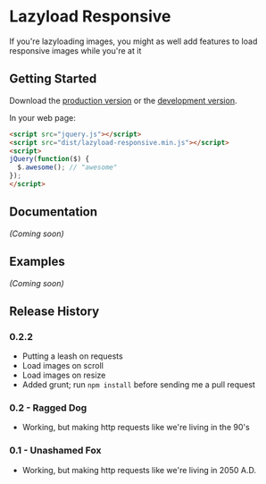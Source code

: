 # Lazyload Responsive

If you're lazyloading images, you might as well add features to load responsive images while you're at it

## Getting Started
Download the [production version][min] or the [development version][max].

[min]: https://raw.github.com/kevinkirchner/lazyload-responsive/master/dist/lazyload-responsive.min.js
[max]: https://raw.github.com/kevinkirchner/lazyload-responsive/master/dist/lazyload-responsive.js

In your web page:

```html
<script src="jquery.js"></script>
<script src="dist/lazyload-responsive.min.js"></script>
<script>
jQuery(function($) {
  $.awesome(); // "awesome"
});
</script>
```

## Documentation
_(Coming soon)_

## Examples
_(Coming soon)_

## Release History

### 0.2.2

- Putting a leash on requests
- Load images on scroll
- Load images on resize
- Added grunt; run `npm install` before sending me a pull request


### 0.2 - Ragged Dog

- Working, but making http requests like we're living in the 90's


### 0.1 - Unashamed Fox

- Working, but making http requests like we're living in 2050 A.D.